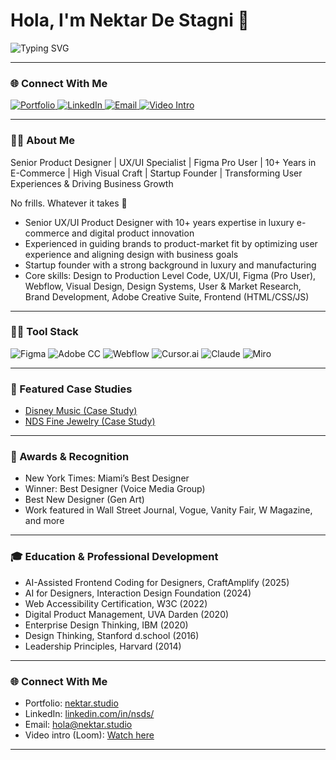 </center>

# Hola, I'm Nektar De Stagni 👋

<img src="https://readme-typing-svg.demolab.com?font=Fira+Code&pause=1000&color=3AC0FF&width=600&lines=Senior+UX%2FUI+Product+Designer;Figma+Pro+User+%26+AI+Advocate;Designing+for+Impact+and+Accessibility" alt="Typing SVG"/>

---
### 🌐 Connect With Me
<p align="left">
  <a href="https://www.nektar.studio" target="_blank" rel="noopener noreferrer">
    <img src="https://img.shields.io/badge/Portfolio-nektar.studio-00BFFF?style=flat-square&logo=about-dot-me&logoColor=white" alt="Portfolio" />
  </a>
  <a href="https://www.linkedin.com/in/nsds/" target="_blank" rel="noopener noreferrer">
    <img src="https://img.shields.io/badge/LinkedIn-%230077B5.svg?style=flat-square&logo=linkedin&logoColor=white" alt="LinkedIn" />
  </a>
  <a href="mailto:hola@nektar.studio" target="_blank" rel="noopener noreferrer">
    <img src="https://img.shields.io/badge/Email-D14836?style=flat-square&logo=gmail&logoColor=white" alt="Email" />
  </a>
  <a href="https://www.loom.com/share/e1be8860e6c94b76a7f8cead4038c27f?sid=50ee921d-bbad-4588-adf7-b4e09d3f3b45" target="_blank" rel="noopener noreferrer">
    <img src="https://img.shields.io/badge/Loom-00B0EF?style=flat-square&logo=loom&logoColor=white" alt="Video Intro" />
  </a>
</p>



---


### 👩‍💻 About Me

Senior Product Designer | UX/UI Specialist | Figma Pro User | 10+ Years in E-Commerce | High Visual Craft | Startup Founder | Transforming User Experiences & Driving Business Growth

No frills. Whatever it takes 💪

- Senior UX/UI Product Designer with 10+ years expertise in luxury e-commerce and digital product innovation  
- Experienced in guiding brands to product-market fit by optimizing user experience and aligning design with business goals  
- Startup founder with a strong background in luxury and manufacturing
- Core skills: Design to Production Level Code, UX/UI, Figma (Pro User), Webflow, Visual Design, Design Systems, User & Market Research, Brand Development, Adobe Creative Suite, Frontend (HTML/CSS/JS)
  
---

### 👩‍💻 Tool Stack

![Figma](https://img.shields.io/badge/Figma-0AC97F?style=flat-square&logo=figma&logoColor=white)
![Adobe CC](https://img.shields.io/badge/Adobe%20CC-F44336?style=flat-square&logo=adobe-creative-cloud)
![Webflow](https://img.shields.io/badge/Webflow-3549C6?style=flat-square&logo=webflow&logoColor=white)
![Cursor.ai](https://img.shields.io/badge/Cursor-FFBB00?style=flat-square)
![Claude](https://img.shields.io/badge/Claude-1B4965?style=flat-square)
![Miro](https://img.shields.io/badge/Miro-FFD600?style=flat-square&logo=miro)

---

### 📂 Featured Case Studies

- [Disney Music (Case Study)](https://www.nektar.studio/disney)
- [NDS Fine Jewelry (Case Study)](https://www.nektar.studio/nds)

---

### 🏅 Awards & Recognition

- New York Times: Miami’s Best Designer  
- Winner: Best Designer (Voice Media Group)  
- Best New Designer (Gen Art)  
- Work featured in Wall Street Journal, Vogue, Vanity Fair, W Magazine, and more  

---

### 🎓 Education & Professional Development

- AI-Assisted Frontend Coding for Designers, CraftAmplify (2025)  
- AI for Designers, Interaction Design Foundation (2024)  
- Web Accessibility Certification, W3C (2022)  
- Digital Product Management, UVA Darden (2020)  
- Enterprise Design Thinking, IBM (2020)  
- Design Thinking, Stanford d.school (2016)  
- Leadership Principles, Harvard (2014)  

---

### 🌐 Connect With Me

- Portfolio: [nektar.studio](https://www.nektar.studio/)  
- LinkedIn: [linkedin.com/in/nsds/](https://www.linkedin.com/in/nsds/)  
- Email: [hola@nektar.studio](mailto:hola@nektar.studio)  
- Video intro (Loom): [Watch here](https://www.loom.com/share/e1be8860e6c94b76a7f8cead4038c27f?sid=50ee921d-bbad-4588-adf7-b4e09d3f3b45)  

---
